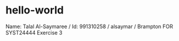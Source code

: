 # hello-world
Name: Talal Al-Saymaree / Id: 991310258 / alsaymar / Brampton FOR SYST24444 Exercise 3
